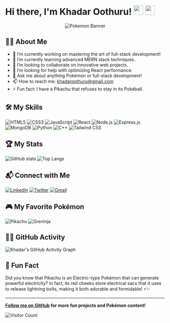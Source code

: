 # Hi there, I'm Khadar Oothuru! <img src="https://img.icons8.com/color/48/000000/pikachu-pokemon.png" width="30" height="30" /> <img src="https://img.icons8.com/color/48/000000/greninja.png" width="30" height="30" />

<div align="center">
    <img src="https://i.pinimg.com/originals/84/73/30/8473305740daf36cbbb6b2bba9257b83.gif" alt="Pokemon Banner"/>
</div>

## 🧑‍💻 About Me

- 🔭 I’m currently working on mastering the art of full-stack development!
- 🌱 I’m currently learning advanced MERN stack techniques.
- 👯 I’m looking to collaborate on innovative web projects.
- 🤔 I’m looking for help with optimizing React performance.
- 💬 Ask me about anything Pokémon or full-stack development!
- 📫 How to reach me: [khadaroothuru@gmail.com](mailto:khadaroothuru@gmail.com)
- ⚡ Fun fact: I have a Pikachu that refuses to stay in its Pokéball.

## 🛠️ My Skills

![HTML5](https://cdn.simpleicons.org/html5/E34F26) 
![CSS3](https://cdn.simpleicons.org/css3/1572B6) 
![JavaScript](https://cdn.simpleicons.org/javascript/F7DF1E) 
![React](https://cdn.simpleicons.org/react/61DAFB) 
![Node.js](https://cdn.simpleicons.org/nodedotjs/339933) 
![Express.js](https://cdn.simpleicons.org/express/000000) 
![MongoDB](https://cdn.simpleicons.org/mongodb/47A248) 
![Python](https://cdn.simpleicons.org/python/3776AB) 
![C++](https://cdn.simpleicons.org/cplusplus/00599C) 
![Tailwind CSS](https://cdn.simpleicons.org/tailwindcss/06B6D4)

## 🏆 My Stats

![GitHub stats](https://github-readme-stats.vercel.app/api?username=khadar-oothuru&show_icons=true&theme=tokyonight)
![Top Langs](https://github-readme-stats.vercel.app/api/top-langs/?username=khadar-oothuru&layout=compact&theme=tokyonight)

## 📬 Connect with Me

[![LinkedIn](https://cdn.simpleicons.org/linkedin/0A66C2)](https://www.linkedin.com/in/khadar-oothuru-bb36882ab/) 
[![Twitter](https://cdn.simpleicons.org/twitter/1DA1F2)](https://x.com/KhadarOothru)
[![Gmail](https://cdn.simpleicons.org/gmail/EA4335)](mailto:khadaroothuru@gmail.com)

## 🎮 My Favorite Pokémon

![Pikachu](https://img.icons8.com/color/48/000000/pikachu-pokemon.png) 
![Greninja](https://img.icons8.com/color/48/000000/greninja.png)

<!--
## 💡 Fun Projects

- 🌐 [Pokédex Web App](https://github.com/khadar-oothuru/pokedex-web-app) - A web app to keep track of all Pokémon.
- 🎮 [Pokémon Battle Simulator](https://github.com/khadar-oothuru/pokemon-battle-simulator) - A simulator for Pokémon battles.
- 📱 [Pokémon Tracker Mobile App](https://github.com/khadar-oothuru/pokemon-tracker) - An app to track your Pokémon collection.

## 🌟 Featured Repositories

[![ReadMe Card](https://github-readme-stats.vercel.app/api/pin/?username=khadar-oothuru&repo=pokedex-web-app&theme=tokyonight)](https://github.com/khadar-oothuru/pokedex-web-app)
[![ReadMe Card](https://github-readme-stats.vercel.app/api/pin/?username=khadar-oothuru&repo=pokemon-battle-simulator&theme=tokyonight)](https://github.com/khadar-oothuru/pokemon-battle-simulator)

## 📝 Latest Blog Posts


- [How to Build a Pokémon Battle Simulator](https://blog.pokemon.com/how-to-build-pokemon-battle-simulator)
- [Top 10 Pokémon for Competitive Play](https://blog.pokemon.com/top-10-pokemon-competitive-play)
- [Understanding Pokémon Types and Their Strengths](https://blog.pokemon.com/understanding-pokemon-types)

 BLOG-POST-LIST:END -->
 
## 🐱‍🏍 GitHub Activity

![Khadar's GitHub Activity Graph](https://activity-graph.herokuapp.com/graph?username=khadar-oothuru&theme=tokyo-night)

## 🥳 Fun Fact

Did you know that Pikachu is an Electric-type Pokémon that can generate powerful electricity? In fact, its red cheeks store electrical sacs that it uses to release lightning bolts, making it both adorable and formidable! ⚡✨

---

**[Follow me on GitHub](https://github.com/khadar-oothuru) for more fun projects and Pokémon content!**

![Visitor Count](https://visitor-badge.laobi.icu/badge?page_id=khadar-oothuru.khadar-oothuru)
